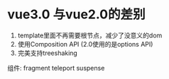 # vue3.0 与vue2.0的差别

1. template里面不再需要根节点，减少了没意义的dom
2. 使用Composition API    (2.0使用的是options API)
3. 完美支持treeshaking



组件: 
  fragment
  teleport
  suspense